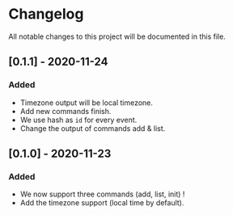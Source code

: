 # Changelog
All notable changes to this project will be documented in this file.

## [0.1.1] - 2020-11-24
### Added
- Timezone output will be local timezone.
- Add new commands finish.
- We use hash as `id` for every event.
- Change the output of commands add & list.

## [0.1.0] - 2020-11-23
### Added
- We now support three commands (add, list, init) !
- Add the timezone support (local time by default).